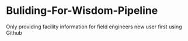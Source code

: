 # Buliding-For-Wisdom-Pipeline
Only providing facility information for field engineers
new user first using Github
